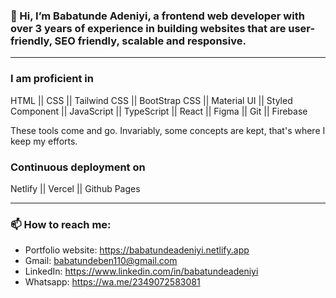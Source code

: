 ### 👋 Hi, I’m Babatunde Adeniyi, a frontend web developer with over 3 years of experience in building websites that are user-friendly, SEO friendly, scalable and responsive.
---

### I am proficient in

HTML || CSS || Tailwind CSS || BootStrap CSS || Material UI || Styled Component || JavaScript || TypeScript || React || Figma || Git || Firebase 

These tools come and go. Invariably, some concepts are kept, that's where I keep my efforts.

### Continuous deployment on

Netlify || Vercel || Github Pages

---

### 📫 How to reach me:
- Portfolio website: <https://babatundeadeniyi.netlify.app>
- Gmail: <babatundeben110@gmail.com>
- LinkedIn: <https://www.linkedin.com/in/babatundeadeniyi>
- Whatsapp: <https://wa.me/2349072583081>


